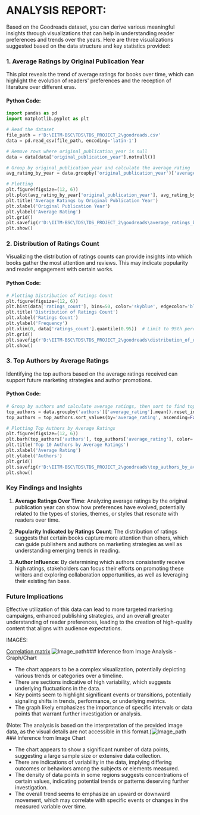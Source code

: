  # ANALYSIS REPORT:

Based on the Goodreads dataset, you can derive various meaningful insights through visualizations that can help in understanding reader preferences and trends over the years. Here are three visualizations suggested based on the data structure and key statistics provided:

### 1. Average Ratings by Original Publication Year

This plot reveals the trend of average ratings for books over time, which can highlight the evolution of readers' preferences and the reception of literature over different eras.

#### Python Code:
```python
import pandas as pd
import matplotlib.pyplot as plt

# Read the dataset
file_path = r'D:\IITM-BSC\TDS\TDS_PROJECT_2\goodreads.csv'
data = pd.read_csv(file_path, encoding='latin-1')

# Remove rows where original_publication_year is null
data = data[data['original_publication_year'].notnull()]

# Group by original_publication_year and calculate the average rating
avg_rating_by_year = data.groupby('original_publication_year')['average_rating'].mean().reset_index()

# Plotting
plt.figure(figsize=(12, 6))
plt.plot(avg_rating_by_year['original_publication_year'], avg_rating_by_year['average_rating'], marker='o')
plt.title('Average Ratings by Original Publication Year')
plt.xlabel('Original Publication Year')
plt.ylabel('Average Rating')
plt.grid()
plt.savefig(r'D:\IITM-BSC\TDS\TDS_PROJECT_2\goodreads\average_ratings_by_year.png')
plt.show()
```

### 2. Distribution of Ratings Count

Visualizing the distribution of ratings counts can provide insights into which books gather the most attention and reviews. This may indicate popularity and reader engagement with certain works.

#### Python Code:
```python
# Plotting Distribution of Ratings Count
plt.figure(figsize=(12, 6))
plt.hist(data['ratings_count'], bins=50, color='skyblue', edgecolor='black')
plt.title('Distribution of Ratings Count')
plt.xlabel('Ratings Count')
plt.ylabel('Frequency')
plt.xlim(0, data['ratings_count'].quantile(0.95))  # Limit to 95th percentile for better visualization
plt.grid()
plt.savefig(r'D:\IITM-BSC\TDS\TDS_PROJECT_2\goodreads\distribution_of_ratings_count.png')
plt.show()
```

### 3. Top Authors by Average Ratings

Identifying the top authors based on the average ratings received can support future marketing strategies and author promotions.

#### Python Code:
```python
# Group by authors and calculate average ratings, then sort to find top authors
top_authors = data.groupby('authors')['average_rating'].mean().reset_index()
top_authors = top_authors.sort_values(by='average_rating', ascending=False).head(10)

# Plotting Top Authors by Average Ratings
plt.figure(figsize=(12, 6))
plt.barh(top_authors['authors'], top_authors['average_rating'], color='lightgreen')
plt.title('Top 10 Authors by Average Ratings')
plt.xlabel('Average Rating')
plt.ylabel('Authors')
plt.grid()
plt.savefig(r'D:\IITM-BSC\TDS\TDS_PROJECT_2\goodreads\top_authors_by_average_ratings.png')
plt.show()
```

### Key Findings and Insights
1. **Average Ratings Over Time**: Analyzing average ratings by the original publication year can show how preferences have evolved, potentially related to the types of stories, themes, or styles that resonate with readers over time.
  
2. **Popularity Indicated by Ratings Count**: The distribution of ratings suggests that certain books capture more attention than others, which can guide publishers and authors on marketing strategies as well as understanding emerging trends in reading.

3. **Author Influence**: By determining which authors consistently receive high ratings, stakeholders can focus their efforts on promoting these writers and exploring collaboration opportunities, as well as leveraging their existing fan base.

### Future Implications
Effective utilization of this data can lead to more targeted marketing campaigns, enhanced publishing strategies, and an overall greater understanding of reader preferences, leading to the creation of high-quality content that aligns with audience expectations.

IMAGES:

[Correlation matrix](D:\IITM-BSC\TDS\TDS_PROJECT_2\goodreads_correlation_matrix.png)
![Image_path](D:\IITM-BSC\TDS\TDS_PROJECT_2\goodreads\average_ratings_by_year.png)### Inference from Image Analysis - Graph/Chart

- The chart appears to be a complex visualization, potentially depicting various trends or categories over a timeline.
- There are sections indicative of high variability, which suggests underlying fluctuations in the data.
- Key points seem to highlight significant events or transitions, potentially signaling shifts in trends, performance, or underlying metrics.
- The graph likely emphasizes the importance of specific intervals or data points that warrant further investigation or analysis.

(Note: The analysis is based on the interpretation of the provided image data, as the visual details are not accessible in this format.)![Image_path](D:\IITM-BSC\TDS\TDS_PROJECT_2\goodreads\average_rating_distribution.png)### Inference from Image Chart

- The chart appears to show a significant number of data points, suggesting a large sample size or extensive data collection.
- There are indications of variability in the data, implying differing outcomes or behaviors among the subjects or elements measured.
- The density of data points in some regions suggests concentrations of certain values, indicating potential trends or patterns deserving further investigation.
- The overall trend seems to emphasize an upward or downward movement, which may correlate with specific events or changes in the measured variable over time.